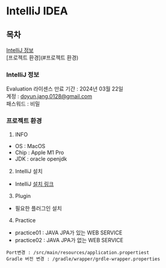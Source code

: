# IntelliJ IDEA

## 목차
[IntelliJ 정보](#intellij-정보)<br>
[프로젝트 환경](#프로젝트 환경)

### IntelliJ 정보
Evaluation 라이센스 만료 기간 : 2024년 03월 22일 <br>
계정 : doyun.jang.0128@gmail.com <br>
패스워드 : 비밀 </br>

### 프로젝트 환경
1. INFO
- OS : MacOS
- Chip : Apple M1 Pro
- JDK : oracle openjdk

2. IntelliJ 설치
- IntelliJ [설치 링크](https://www.jetbrains.com/ko-kr/ides/)<br>

3. Plugin<br>
- 필요한 플러그인 설치

4. Practice<br>
- practice01 : JAVA JPA가 있는 WEB SERVICE
- practice02 : JAVA JPA가 없는 WEB SERVICE
```
Port변경 : /src/main/resources/application.propertiest
Gradle 버전 변경 : /gradle/wrapper/grdle-wrapper.properties
```